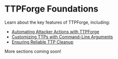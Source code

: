 # TTPForge Foundations

Learn about the key features of TTPForge, including:

- [Automating Attacker Actions with TTPForge](actions.md)
- [Customizing TTPs with Command-Line Arguments](args.md)
- [Ensuring Reliable TTP Cleanup](cleanup.md)

More sections coming soon!
